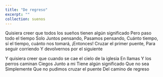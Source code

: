 ```yaml
---
title: "De regreso"
excerpt: ""
collection: suenos
---
```


<p>
Quisiera creer que todos los sueños tienen algún significado  
Pero paso todo el tiempo  
Solo  
Juntos pensando, 
Pasamos pensando,
Cuánto tiempo,  
sí el tiempo,  
cuánto nos tomará,
¡Entonces!  
Cruzar el primer puente,  
Para seguir corriendo 
Y devolvernos por el siguiente  
</p>
<p>
Y quisiera creer que cuando se cae el cielo de la iglesia  
En llamas  
Y los perros caminan  
Ciegos  
Junto a mi  
Tiene algún significado  
Que no sea  
Simplemente  
Que no pudimos cruzar el puente  
Del camino de regreso 
</p>
 
